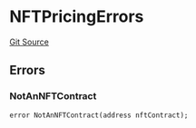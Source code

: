 # NFTPricingErrors
[Git Source](https://github.com/thrackle-io/aquifi-rules-v1/blob/39d269094241d21cf978e159a9b52cf3c140671a/src/common/IErrors.sol)


## Errors
### NotAnNFTContract

```solidity
error NotAnNFTContract(address nftContract);
```

